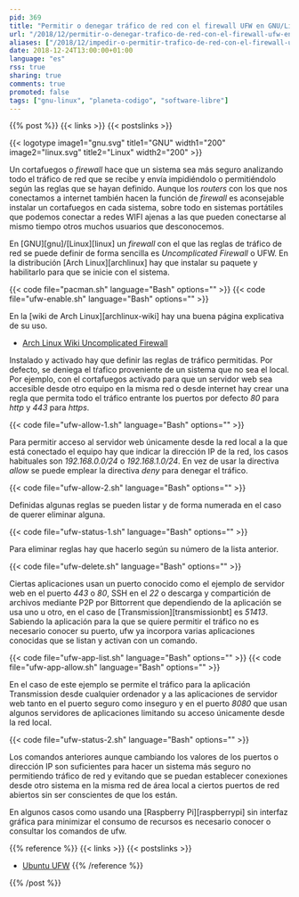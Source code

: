 ```yaml
---
pid: 369
title: "Permitir o denegar tráfico de red con el firewall UFW en GNU/Linux"
url: "/2018/12/permitir-o-denegar-trafico-de-red-con-el-firewall-ufw-en-gnu-linux/"
aliases: ["/2018/12/impedir-o-permitir-trafico-de-red-con-el-firewall-ufw-en-gnu-linux/"]
date: 2018-12-24T13:00:00+01:00
language: "es"
rss: true
sharing: true
comments: true
promoted: false
tags: ["gnu-linux", "planeta-codigo", "software-libre"]
---
```


{{% post %}}
{{< links >}}
{{< postslinks >}}

{{< logotype image1="gnu.svg" title1="GNU" width1="200" image2="linux.svg" title2="Linux" width2="200" >}}

Un cortafuegos o _firewall_ hace que un sistema sea más seguro analizando todo el tráfico de red que se recibe y envía impidiéndolo o permitiéndolo según las reglas que se hayan definido. Aunque los _routers_ con los que nos conectamos a internet también hacen la función de _firewall_ es aconsejable instalar un cortafuegos en cada sistema, sobre todo en sistemas portátiles que podemos conectar a redes WIFI ajenas a las que pueden conectarse al mismo tiempo otros muchos usuarios que desconocemos.

En [GNU][gnu]/[Linux][linux] un _firewall_ con el que las reglas de tráfico de red se puede definir de forma sencilla es _Uncomplicated Firewall_ o UFW. En la distribución [Arch Linux][archlinux] hay que instalar su paquete y habilitarlo para que se inicie con el sistema.

{{< code file="pacman.sh" language="Bash" options="" >}}
{{< code file="ufw-enable.sh" language="Bash" options="" >}}

En la [wiki de Arch Linux][archlinux-wiki] hay una buena página explicativa de su uso.

* [Arch Linux Wiki Uncomplicated Firewall](https://wiki.archlinux.org/index.php/Uncomplicated_Firewall)

Instalado y activado hay que definir las reglas de tráfico permitidas. Por defecto, se deniega el tŕafico proveniente de un sistema que no sea el local. Por ejemplo, con el cortafuegos activado para que un servidor web sea accesible desde otro equipo en la misma red o desde internet hay crear una regla que permita todo el tráfico entrante los puertos por defecto _80_ para _http_ y _443_ para _https_.

{{< code file="ufw-allow-1.sh" language="Bash" options="" >}}

Para permitir acceso al servidor web únicamente desde la red local a la que está conectado el equipo hay que indicar la dirección IP de la red, los casos habituales son _192.168.0.0/24_ o _192.168.1.0/24_. En vez de usar la directiva _allow_ se puede emplear la directiva _deny_ para denegar el tráfico.

{{< code file="ufw-allow-2.sh" language="Bash" options="" >}}

Definidas algunas reglas se pueden listar y de forma numerada en el caso de querer eliminar alguna.

{{< code file="ufw-status-1.sh" language="Bash" options="" >}}

Para eliminar reglas hay que hacerlo según su número de la lista anterior.

{{< code file="ufw-delete.sh" language="Bash" options="" >}}

Ciertas aplicaciones usan un puerto conocido como el ejemplo de servidor web en el puerto _443_ o _80_, SSH en el _22_ o descarga y compartición de archivos mediante P2P por Bittorrent que dependiendo de la aplicación se usa uno u otro, en el caso de [Transmission][transmissionbt] es _51413_. Sabiendo la aplicación para la que se quiere permitir el tráfico no es necesario conocer su puerto, ufw ya incorpora varias aplicaciones conocidas que se listan y activan con un comando.

{{< code file="ufw-app-list.sh" language="Bash" options="" >}}
{{< code file="ufw-app-allow.sh" language="Bash" options="" >}}

En el caso de este ejemplo se permite el tráfico para la aplicación Transmission desde cualquier ordenador y a las aplicaciones de servidor web tanto en el puerto seguro como inseguro y en el puerto _8080_ que usan algunos servidores de aplicaciones limitando su acceso únicamente desde la red local.

{{< code file="ufw-status-2.sh" language="Bash" options="" >}}

Los comandos anteriores aunque cambiando los valores de los puertos o dirección IP son suficientes para hacer un sistema más seguro no permitiendo tráfico de red y evitando que se puedan establecer conexiones desde otro sistema en la misma red de área local a ciertos puertos de red abiertos sin ser conscientes de que los están.

En algunos casos como usando una [Raspberry Pi][raspberrypi] sin interfaz gráfica para minimizar el consumo de recursos es necesario conocer o consultar los comandos de ufw.

{{% reference %}}
{{< links >}}
{{< postslinks >}}
* [Ubuntu UFW](https://help.ubuntu.com/community/UFW)
{{% /reference %}}

{{% /post %}}
